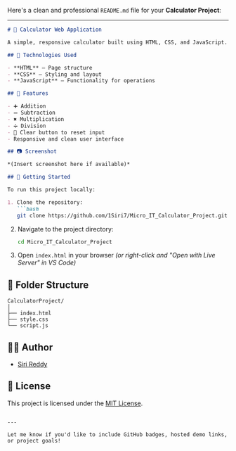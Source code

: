 Here's a clean and professional `README.md` file for your **Calculator Project**:

---

````markdown
# 🧮 Calculator Web Application

A simple, responsive calculator built using HTML, CSS, and JavaScript. It performs basic arithmetic operations like addition, subtraction, multiplication, and division.

## 🔧 Technologies Used

- **HTML** – Page structure  
- **CSS** – Styling and layout  
- **JavaScript** – Functionality for operations

## 📌 Features

- ➕ Addition  
- ➖ Subtraction  
- ✖️ Multiplication  
- ➗ Division  
- 🧼 Clear button to reset input  
- Responsive and clean user interface

## 📷 Screenshot

*(Insert screenshot here if available)*

## 🚀 Getting Started

To run this project locally:

1. Clone the repository:
   ```bash
   git clone https://github.com/1Siri7/Micro_IT_Calculator_Project.git
````

2. Navigate to the project directory:

   ```bash
   cd Micro_IT_Calculator_Project
   ```
3. Open `index.html` in your browser
   *(or right-click and "Open with Live Server" in VS Code)*

## 📁 Folder Structure

```
CalculatorProject/
│
├── index.html
├── style.css
└── script.js
```

## 🙋‍♀️ Author

* [Siri Reddy](https://github.com/1Siri7)

## 📃 License

This project is licensed under the [MIT License](LICENSE).

```

---

Let me know if you'd like to include GitHub badges, hosted demo links, or project goals!
```
